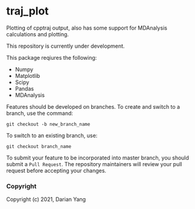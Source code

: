 traj_plot
===========================
Plotting of cpptraj output, also has some support for MDAnalysis calculations and plotting. 

This repository is currently under development.

This package reqiures the following:
- Numpy
- Matplotlib
- Scipy
- Pandas
- MDAnalysis

Features should be developed on branches. To create and switch to a branch, use the command:

`git checkout -b new_branch_name`

To switch to an existing branch, use:

`git checkout branch_name`

To submit your feature to be incorporated into master branch, you should submit a `Pull Request`. The repository maintainers will review your pull request before accepting your changes.

### Copyright

Copyright (c) 2021, Darian Yang
